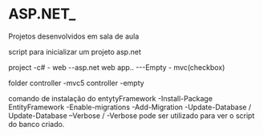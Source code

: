 # ASP.NET_
Projetos desenvolvidos em sala de aula




script para inicializar um projeto asp.net

project 
	-c# - web
	--asp.net web app..
	---Empty - mvc(checkbox)

folder controller
	-mvc5 controller -empty


comando de instalação do entytyFramework
-Install-Package EntityFramework
-Enable-migrations
-Add-Migration
-Update-Database / Update-Database –Verbose / -Verbose pode ser utilizado para ver o script do banco criado.
